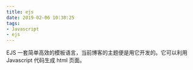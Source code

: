 ```yaml
---
title: ejs
date: 2019-02-06 10:30:25
tags:
- Javascript
- ejs
---
```


EJS 一套简单高效的模板语言，当前博客的主题便是用它开发的。它可以利用 Javascript 代码生成 html 页面。
